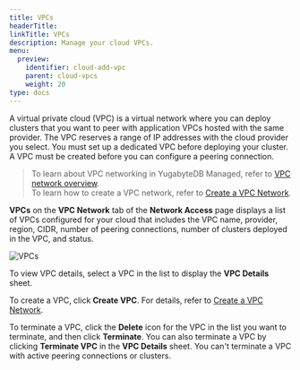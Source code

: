 ```yaml
---
title: VPCs
headerTitle:
linkTitle: VPCs
description: Manage your cloud VPCs.
menu:
  preview:
    identifier: cloud-add-vpc
    parent: cloud-vpcs
    weight: 20
type: docs
---
```


A virtual private cloud (VPC) is a virtual network where you can deploy clusters that you want to peer with application VPCs hosted with the same provider. The VPC reserves a range of IP addresses with the cloud provider you select. You must set up a dedicated VPC before deploying your cluster. A VPC must be created before you can configure a peering connection.

> To learn about VPC networking in YugabyteDB Managed, refer to [VPC network overview](../cloud-vpc-intro/).\
> To learn how to create a VPC network, refer to [Create a VPC Network](../cloud-add-vpc-aws/).

**VPCs** on the **VPC Network** tab of the **Network Access** page displays a list of VPCs configured for your cloud that includes the VPC name, provider, region, CIDR, number of peering connections, number of clusters deployed in the VPC, and status.

![VPCs](/images/yb-cloud/cloud-vpc.png)

To view VPC details, select a VPC in the list to display the **VPC Details** sheet.

To create a VPC, click **Create VPC**. For details, refer to [Create a VPC Network](../cloud-add-vpc-aws/).

To terminate a VPC, click the **Delete** icon for the VPC in the list you want to terminate, and then click **Terminate**. You can also terminate a VPC by clicking **Terminate VPC** in the **VPC Details** sheet. You can't terminate a VPC with active peering connections or clusters.
